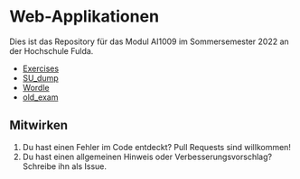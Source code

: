 # Web-Applikationen

Dies ist das Repository für das Modul AI1009 im Sommersemester 2022 an der Hochschule Fulda.

- [Exercises](./Exercises/)
- [SU_dump](./SU_dump/)
- [Wordle](./wordle/)
- [old_exam](./old_exam/)

## Mitwirken

1. Du hast einen Fehler im Code entdeckt? Pull Requests sind willkommen!
1. Du hast einen allgemeinen Hinweis oder Verbesserungsvorschlag? Schreibe ihn als Issue.
